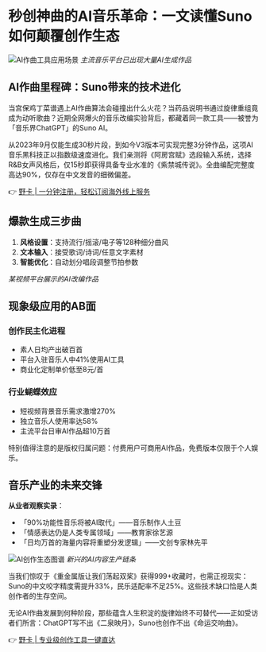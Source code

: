 # 秒创神曲的AI音乐革命：一文读懂Suno如何颠覆创作生态

![AI作曲工具应用场景](https://bbtdd.com/wp-content/uploads/img/45546938490025.webp)
*主流音乐平台已出现大量AI生成作品*

## AI作曲里程碑：Suno带来的技术进化
当宫保鸡丁菜谱遇上AI作曲算法会碰撞出什么火花？当药品说明书通过旋律重组竟成为动听歌曲？近期全网爆火的音乐改编实验背后，都藏着同一款工具——被誉为「音乐界ChatGPT」的Suno AI。

从2023年9月仅能生成30秒片段，到如今V3版本可实现完整3分钟作品，这项AI音乐黑科技正以指数级速度进化。我们亲测将《阿房宫赋》选段输入系统，选择R&B女声风格后，仅15秒即获得具备专业水准的《紫禁城传说》。全曲编配完整度高达90%，仅存在中文发音的细微偏差。

👉 [野卡 | 一分钟注册，轻松订阅海外线上服务](https://bbtdd.com/yeka)

## 爆款生成三步曲
1. **风格设置**：支持流行/摇滚/电子等128种细分曲风
2. **文本输入**：接受歌词/诗词/任意文字素材
3. **智能优化**：自动划分唱段调整节拍参数


*某视频平台展示的AI改编作品*

## 现象级应用的AB面
### 创作民主化进程
- 素人日均产出破百首
- 平台入驻音乐人中41%使用AI工具
- 商业化定制单价低至8元/首

### 行业蝴蝶效应
- 短视频背景音乐需求激增270%
- 独立音乐人使用率达58%
- 主流平台日审AI作品超10万首

特别值得注意的是版权归属问题：付费用户可商用AI作品，免费版本仅限于个人娱乐。

## 音乐产业的未来交锋
**从业者观察实录**：
- 「90%功能性音乐将被AI取代」——音乐制作人土豆
- 「情感表达仍是人类专属领域」——教育家徐艺源
- 「日均万首的海量内容将重塑分发逻辑」——文创专家林先平

![AI创作生态图谱](https://bbtdd.com/wp-content/uploads/img/7059969083.webp)
*新兴的AI内容生产链条*

当我们惊叹于《重金属版让我们荡起双桨》获得999+收藏时，也需正视现实：Suno的中文咬字精度需提升33%，民乐适配率不足25%。这些技术缺口恰是人类创作者的生存空间。

无论AI作曲发展到何种阶段，那些蕴含人生积淀的旋律始终不可替代——正如受访者们所言：ChatGPT写不出《二泉映月》，Suno也创作不出《命运交响曲》。

👉 [野卡 | 专业级创作工具一键直达](https://bbtdd.com/yeka)